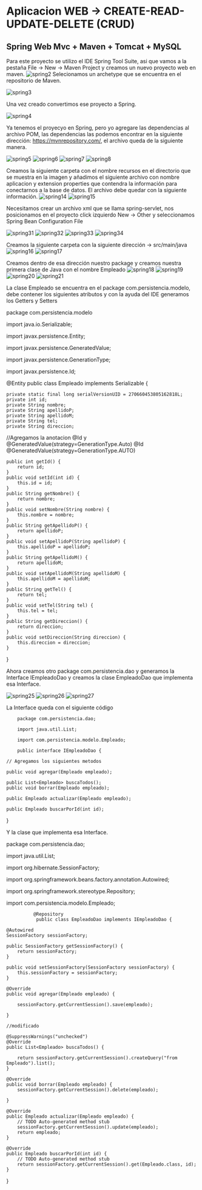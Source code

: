 
                               
                                 
                    
                   
 # Aplicacion WEB -> CREATE-READ-UPDATE-DELETE (CRUD)
 ##                                              Spring Web Mvc + Maven + Tomcat + MySQL
 Para este proyecto se utilizo el IDE Spring Tool Suite, asi que vamos a la pestaña File -> New -> Maven Project y creamos un nuevo proyecto web en maven.
![spring2](https://user-images.githubusercontent.com/41167366/46326840-ab62d900-c5b3-11e8-9557-c609cea20691.png)
Selecionamos un archetype que se encuentra en el repositorio de Maven.

![spring3](https://user-images.githubusercontent.com/41167366/46352730-53f25680-c60f-11e8-862c-1060cb88fd56.png)

 Una vez creado convertimos ese proyecto a Spring.

![spring4](https://user-images.githubusercontent.com/41167366/46353007-fdd1e300-c60f-11e8-9e53-852a7bec0c85.png)

 Ya tenemos el proyecyo en Spring, pero yo agregare las dependencias al archivo POM, las dependencias las podemos encontrar en la siguiente dirección: https://mvnrepository.com/, el archivo queda de la siguiente manera.

![spring5](https://user-images.githubusercontent.com/41167366/46353287-a122f800-c610-11e8-9b4b-f61c4e5cc860.png)
![spring6](https://user-images.githubusercontent.com/41167366/46356613-f282b580-c617-11e8-9db3-1e04707be498.png)
![spring7](https://user-images.githubusercontent.com/41167366/46356614-f282b580-c617-11e8-8ec0-4b76113e69ad.png)
![spring8](https://user-images.githubusercontent.com/41167366/46356732-2c53bc00-c618-11e8-94e5-84e6c736a396.png)


 Creamos la siguiente carpeta con el nombre recursos en el directorio  que se muestra en la imagen y añadimos el siguiente archivo con nombre aplicacion y extension properties que contendra la información para conectarnos a la base de datos.
El archivo debe quedar con la siguiente información.
![spring14](https://user-images.githubusercontent.com/41167366/46358287-8f931d80-c61b-11e8-9238-15a4daa7a5e4.png)
![spring15](https://user-images.githubusercontent.com/41167366/46358562-17792780-c61c-11e8-8420-2776cfb10a5b.png)


Necesitamos crear un archivo xml que se llama spring-servlet, nos posicionamos en el proyecto click izquierdo New -> Other y seleccionamos Spring Bean Configuration File

![spring31](https://user-images.githubusercontent.com/41167366/46450683-7091aa00-c747-11e8-8377-b902448c314f.png)
![spring32](https://user-images.githubusercontent.com/41167366/46450684-7091aa00-c747-11e8-913f-e16f1b4d261a.png)
![spring33](https://user-images.githubusercontent.com/41167366/46450685-7091aa00-c747-11e8-8bee-714599c9d06b.png)
![spring34](https://user-images.githubusercontent.com/41167366/46450686-7091aa00-c747-11e8-82f3-367d331777a4.png)

Creamos la siguiente carpeta con la siguiente dirección -> src/main/java
![spring16](https://user-images.githubusercontent.com/41167366/46449754-9b2d3400-c742-11e8-8882-9a5e11d72227.png)
![spring17](https://user-images.githubusercontent.com/41167366/46449852-10006e00-c743-11e8-8441-d18ecb1d83dd.png)

Creamos dentro de esa dirección nuestro package y creamos nuestra primera clase de Java con el nombre Empleado
![spring18](https://user-images.githubusercontent.com/41167366/46449908-50f88280-c743-11e8-9a4c-cebc200a9c34.png)
![spring19](https://user-images.githubusercontent.com/41167366/46449980-b3ea1980-c743-11e8-92bd-9eb85a57d9a4.png)
![spring20](https://user-images.githubusercontent.com/41167366/46449978-b3ea1980-c743-11e8-9926-537cefeeb44a.png)
![spring21](https://user-images.githubusercontent.com/41167366/46449979-b3ea1980-c743-11e8-9662-8f39a1cc6608.png)

La clase Empleado se encuentra en el package com.persistencia.modelo, debe contener los siguientes atributos y con la ayuda del IDE generamos los Getters y Setters

package com.persistencia.modelo

import java.io.Serializable;

import javax.persistence.Entity;

import javax.persistence.GeneratedValue;

import javax.persistence.GenerationType;

import javax.persistence.Id;

@Entity
public class Empleado implements Serializable {

	private static final long serialVersionUID = 270660453805162818L;
	private int id;
	private String nombre;
	private String apellidoP;
	private String apellidoM;
	private String tel;
	private String direccion;
	
	
  //Agregamos la anotacion @Id y @GeneratedValue(strategy=GenerationType.Auto)
	@Id
	@GeneratedValue(strategy=GenerationType.AUTO)
	
	
	public int getId() {
		return id;
	}
	public void setId(int id) {
		this.id = id;
	}
	public String getNombre() {
		return nombre;
	}
	public void setNombre(String nombre) {
		this.nombre = nombre;
	}
	public String getApellidoP() {
		return apellidoP;
	}
	public void setApellidoP(String apellidoP) {
		this.apellidoP = apellidoP;
	}
	public String getApellidoM() {
		return apellidoM;
	}
	public void setApellidoM(String apellidoM) {
		this.apellidoM = apellidoM;
	}
	public String getTel() {
		return tel;
	}
	public void setTel(String tel) {
		this.tel = tel;
	}
	public String getDireccion() {
		return direccion;
	}
	public void setDireccion(String direccion) {
		this.direccion = direccion;
	}

}

Ahora creamos otro package com.persistencia.dao y generamos la Interface IEmpleadoDao y creamos la clase EmpleadoDao que implementa esa
Interface.

![spring25](https://user-images.githubusercontent.com/41167366/46450379-ca917000-c745-11e8-8d76-686d0c613c85.png)
![spring26](https://user-images.githubusercontent.com/41167366/46450376-ca917000-c745-11e8-9f3b-b22825833130.png)
![spring27](https://user-images.githubusercontent.com/41167366/46450377-ca917000-c745-11e8-846e-54efb9f831a1.png)

La Interface queda con el siguiente código

        package com.persistencia.dao;

        import java.util.List;

        import com.persistencia.modelo.Empleado;

        public interface IEmpleadoDao {

	// Agregamos los siguientes metodos
	
	public void agregar(Empleado empleado);
	
	public List<Empleado> buscaTodos();
	public void borrar(Empleado empleado);
	
	public Empleado actualizar(Empleado empleado);
	
	public Empleado buscarPorId(int id);

}

Y la clase que implementa esa Interface.


package com.persistencia.dao;

import java.util.List;

import org.hibernate.SessionFactory;
	      
import org.springframework.beans.factory.annotation.Autowired;
	      
import org.springframework.stereotype.Repository;

import com.persistencia.modelo.Empleado;

              @Repository
               public class EmpleadoDao implements IEmpleadoDao {

	@Autowired
	SessionFactory sessionFactory;

	public SessionFactory getSessionFactory() {
		return sessionFactory;
	}

	public void setSessionFactory(SessionFactory sessionFactory) {
		this.sessionFactory = sessionFactory;
	}

	@Override
	public void agregar(Empleado empleado) {

		sessionFactory.getCurrentSession().save(empleado);

	}
	
	//modificado

	@SuppressWarnings("unchecked")
	@Override
	public List<Empleado> buscaTodos() {

		return sessionFactory.getCurrentSession().createQuery("from Empleado").list();
	}

	@Override
	public void borrar(Empleado empleado) {
		sessionFactory.getCurrentSession().delete(empleado);

	}

	@Override
	public Empleado actualizar(Empleado empleado) {
		// TODO Auto-generated method stub
		sessionFactory.getCurrentSession().update(empleado);
		return empleado;
	}

	@Override
	public Empleado buscarPorId(int id) {
		// TODO Auto-generated method stub
		return sessionFactory.getCurrentSession().get(Empleado.class, id);
	}

}





